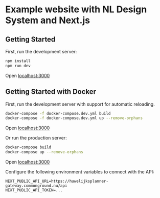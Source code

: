# Example website with NL Design System and Next.js

## Getting Started

First, run the development server:

```bash
npm install
npm run dev
```

Open [localhost:3000](http://localhost:3000/)

## Getting Started with Docker

First, run the development server with support for automatic reloading.

```bash
docker-compose -f docker-compose.dev.yml build
docker-compose -f docker-compose.dev.yml up --remove-orphans
```

Open [localhost:3000](http://localhost:3000/)

Or run the production server:

```bash
docker-compose build
docker-compose up --remove-orphans
```

Open [localhost:3000](http://localhost:3000/)

Configure the following environment variables to connect with the API:

```text
NEXT_PUBLIC_API_URL=https://huwelijksplanner-gateway.commonground.nu/api
NEXT_PUBLIC_API_TOKEN=...
```
